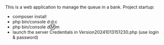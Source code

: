 This is a web application to manage the queue in a bank.
Project startup: 
- composer install
- php bin/console d:d:c
- php bin/console d:m:m
- launch the server
Credentials in Version20241013151230.php (use login & password)
